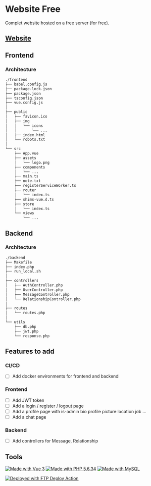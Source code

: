 # Website Free

Complet website hosted on a free server (for free).

## [Website](http://ouvrard.niels.free.fr/)

## Frontend

### Architecture

```sh
./frontend
├── babel.config.js
├── package-lock.json
├── package.json
├── tsconfig.json
├── vue.config.js
│
├── public
│   ├── favicon.ico
│   ├── img
│   │   └── icons
│   │       └── ...
│   ├── index.html
│   └── robots.txt
│
└── src
    ├── App.vue
    ├── assets
    │   └── logo.png
    ├── components
    │   └── ...
    ├── main.ts
    ├── note.txt
    ├── registerServiceWorker.ts
    ├── router
    │   └── index.ts
    ├── shims-vue.d.ts
    ├── store
    │   └── index.ts
    └── views
        └── ...
```

## Backend

### Architecture

```sh
./backend
├── Makefile
├── index.php
├── run_local.sh
│
├── controllers
│   ├── AuthController.php
│   ├── UserController.php
│   ├── MessageController.php
│   └── RelationshipController.php
│
├── routes
│   └── routes.php
│
└── utils
    ├── db.php
    ├── jwt.php
    └── response.php
```

## Features to add

### CI/CD

- [ ] Add docker environments for frontend and backend

### Frontend

- [ ] Add JWT token
- [ ] Add a login / register / logout page
- [ ] Add a profile page with is-admin bio profile picture location job ...
- [ ] Add a chat page

### Backend

- [ ] Add controllers for Message, Relationship

## Tools

[![Made with Vue 3](https://img.shields.io/badge/Made%20with-Vue-42b883.svg)](https://vuejs.org/)
[![Made with PHP 5.6.34](https://img.shields.io/badge/Made%20with-PHP-777BB4.svg)](https://www.php.net/)
[![Made with MySQL](https://img.shields.io/badge/Made%20with-MySQL-4479A1.svg)](https://www.mysql.com/)

<!-- [![Documentation](https://img.shields.io/badge/Documentation-Yes-brightgreen.svg)](https://rclovis.github.io/R-Type-Documentation/) -->

[<img alt="Deployed with FTP Deploy Action" src="https://img.shields.io/badge/Deployed With-FTP DEPLOY ACTION-%3CCOLOR%3E?style=for-the-badge&color=2b9348">](https://github.com/SamKirkland/FTP-Deploy-Action)
